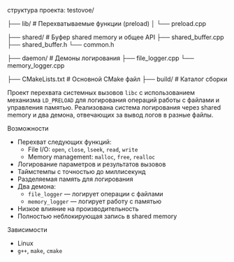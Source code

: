 структура проекта: 
testovoe/

├── lib/                  # Перехватываемые функции (preload)
│   └── preload.cpp

├── shared/               # Буфер shared memory и общее API
   ├── shared_buffer.cpp
  ├── shared_buffer.h
  └── common.h
  
├── daemon/               # Демоны логирования
  ├── file_logger.cpp
  └── memory_logger.cpp
  
├── CMakeLists.txt        # Основной CMake файл
├── build/                # Каталог сборки


Проект перехвата системных вызовов `libc` с использованием механизма `LD_PRELOAD` для логирования операций работы с файлами и управления памятью. 
Реализована система логирования через shared memory и два демона, отвечающих за вывод логов в разные файлы.

 Возможности

- Перехват следующих функций:
  - File I/O: `open`, `close`, `lseek`, `read`, `write`
  - Memory management: `malloc`, `free`, `realloc`
- Логирование параметров и результатов вызовов
- Таймстемпы с точностью до миллисекунд
- Разделяемая память для логирования
- Два демона:
  - `file_logger` — логирует операции с файлами
  - `memory_logger` — логирует работу с памятью
- Низкое влияние на производительность
- Полностью неблокирующая запись в shared memory

Зависимости

- Linux
- `g++`, `make`, `cmake`

